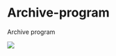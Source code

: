 # Archive-program
Archive program

<a href="https://ci.appveyor.com/project/IrinaLatash/Archive-program">
  <image src="https://ci.appveyor.com/api/projects/status/github//IrinaLatash/Archive-program" >
</a>
